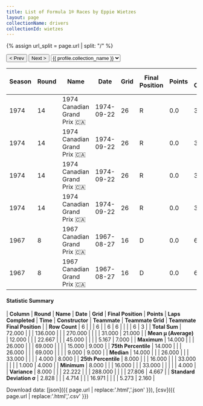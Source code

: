```yaml
---
title: List of Formula 1® Races by Eppie Wietzes
layout: page
collectionName: drivers
collectionId: wietzes
---
```


{% assign url_split = page.url | split: "/" %}
<div id="collection-navigation">
<button onclick="selector.options[selector.selectedIndex-1].value && (window.location = selector.options[selector.selectedIndex-1].value);">&lt; Prev</button>
<button onclick="selector.options[selector.selectedIndex+1].value && (window.location = selector.options[selector.selectedIndex+1].value);">Next &gt;</button>
<select id="selector" onchange="this.options[this.selectedIndex].value && (window.location = this.options[this.selectedIndex].value);">
  {% for collectionId in site.data[page.collectionName].refs %}
    {% if collectionId == page.collectionId %}
      {% assign selected = "selected" %}
    {% else %}
      {% assign selected = "" %}
    {% endif %}
    {% assign profile = site.data[page.collectionName][collectionId].profile %}
    <option value="/f1/{{ page.collectionName }}/{{ collectionId }}/{{ url_split[4] }}" {{ selected }}>{{ profile.collection_name }}</option>
  {% endfor %}
</select>
</div>

| Season | Round | Name | Date | Grid | Final Position | Points | Laps Completed | Time | Constructor | Teammate | Teammate Grid | Teammate Final Position |
|--|--|--|--|--|--|--|--|--|--|--|--|--|
| 1974 | 14 | 1974 Canadian Grand Prix 🇨🇦 | 1974-09-22 | 26 | R | 0.0 | 33 |   | Brabham 🇬🇧 | [Carlos Pace 🇧🇷](/f1/drivers/pace) | 9 | 8 |
| 1974 | 14 | 1974 Canadian Grand Prix 🇨🇦 | 1974-09-22 | 26 | R | 0.0 | 33 |   | Brabham 🇬🇧 | [Carlos Reutemann 🇦🇷](/f1/drivers/reutemann) | 4 | 9 |
| 1974 | 14 | 1974 Canadian Grand Prix 🇨🇦 | 1974-09-22 | 26 | R | 0.0 | 33 |   | Brabham 🇬🇧 | [John Watson 🇬🇧](/f1/drivers/watson) | 15 | R |
| 1974 | 14 | 1974 Canadian Grand Prix 🇨🇦 | 1974-09-22 | 26 | R | 0.0 | 33 |   | Brabham 🇬🇧 | [Ian Ashley 🇬🇧](/f1/drivers/ashley) | 0 | F |
| 1967 | 8 | 1967 Canadian Grand Prix 🇨🇦 | 1967-08-27 | 16 | D | 0.0 | 69 |   | Lotus-Ford 🇬🇧 | [Graham Hill 🇬🇧](/f1/drivers/hill) | 2 | 4 |
| 1967 | 8 | 1967 Canadian Grand Prix 🇨🇦 | 1967-08-27 | 16 | D | 0.0 | 69 |   | Lotus-Ford 🇬🇧 | [Jim Clark 🇬🇧](/f1/drivers/clark) | 1 | R |

#### Statistic Summary

| **Column** | **Round** | **Name** | **Date** | **Grid** | **Final Position** | **Points** | **Laps Completed** | **Time** | **Constructor** | **Teammate** | **Teammate Grid** | **Teammate Final Position** |
| **Row Count** | 6 |  |  | 6 |  | 6 | 6 |  |  |  | 6 | 3 |
| **Total Sum** | 72.000 |  |  | 136.000 |  |  | 270.000 |  |  |  | 31.000 | 21.000 |
| **Mean μ (Average)** | 12.000 |  |  | 22.667 |  |  | 45.000 |  |  |  | 5.167 | 7.000 |
| **Maximum** | 14.000 |  |  | 26.000 |  |  | 69.000 |  |  |  | 15.000 | 9.000 |
| **75th Percentile** | 14.000 |  |  | 26.000 |  |  | 69.000 |  |  |  | 9.000 | 9.000 |
| **Median** | 14.000 |  |  | 26.000 |  |  | 33.000 |  |  |  | 4.000 | 8.000 |
| **25th Percentile** | 8.000 |  |  | 16.000 |  |  | 33.000 |  |  |  | 1.000 | 4.000 |
| **Minimum** | 8.000 |  |  | 16.000 |  |  | 33.000 |  |  |  |  | 4.000 |
| **Variance** | 8.000 |  |  | 22.222 |  |  | 288.000 |  |  |  | 27.806 | 4.667 |
| **Standard Deviation σ** | 2.828 |  |  | 4.714 |  |  | 16.971 |  |  |  | 5.273 | 2.160 |

Download data: [json]({{ page.url | replace:'.html','.json' }}), [csv]({{ page.url | replace:'.html','.csv' }})
